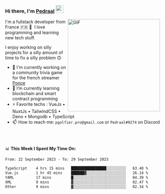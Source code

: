 ### Hi there, I'm <a href="https://pedraal.dev" target="_blank">Pedraal</a> <img src="https://media.giphy.com/media/hvRJCLFzcasrR4ia7z/giphy.gif" width="25px">
<img align="right" alt="GIF" src="https://pedraal.dev/avatar.png" width="300" height="300" />

I'm a fullstack developer from France 🇫🇷 🥖 &nbsp;I love programming and learning new
tech stuff.

I enjoy working on silly projects for a silly amount of time to fix a silly problem 🙃

- 🔭  I'm currently working on a community trivia game for the french streamer <a href="https://twitch.tv/ponce" target="_blank">Ponce</a>
- 🌱 I’m currently learning blockchain and smart contract programming
- ⚡ Favorite techs : VueJs &bull; NuxtJs &bull; TailwindCSS &bull; Deno &bull; Mongodb &bull; TypeScript
- 📫 How to reach me: `pgolfier.pro@gmail.com` or `Pedraal#9274` on Discord

<br>
<br>

📊 **This Week I Spent My Time On:**
<!--START_SECTION:waka-->

```txt
From: 22 September 2023 - To: 29 September 2023

TypeScript    4 hrs 15 mins   ████████████████░░░░░░░░░   63.40 %
Vue.js        1 hr 45 mins    ██████▓░░░░░░░░░░░░░░░░░░   26.14 %
YAML          17 mins         █░░░░░░░░░░░░░░░░░░░░░░░░   04.39 %
XML           9 mins          ▓░░░░░░░░░░░░░░░░░░░░░░░░   02.47 %
Other         9 mins          ▓░░░░░░░░░░░░░░░░░░░░░░░░   02.34 %
```

<!--END_SECTION:waka-->
